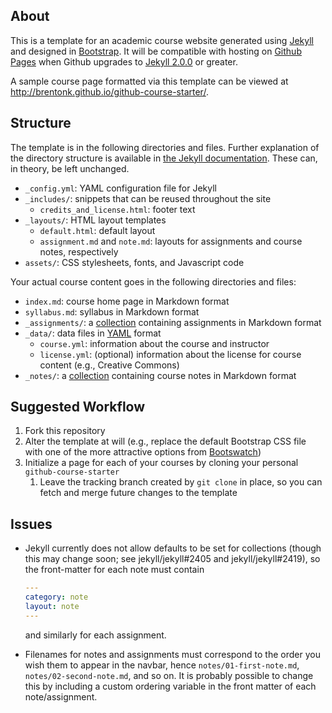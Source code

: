 ## About

This is a template for an academic course website generated using
[Jekyll](http://jekyllrb.com/) and designed in
[Bootstrap](http://getbootstrap.com).  It will be compatible with hosting on
[Github Pages](https://pages.github.com/) when Github upgrades to
[Jekyll 2.0.0](https://github.com/jekyll/jekyll/releases/tag/v2.0.0) or
greater.

A sample course page formatted via this template can be viewed at
http://brentonk.github.io/github-course-starter/.


## Structure

The template is in the following directories and files.  Further explanation
of the directory structure is available in
[the Jekyll documentation](http://jekyllrb.com/docs/structure/).  These can,
in theory, be left unchanged.

* `_config.yml`: YAML configuration file for Jekyll
* `_includes/`: snippets that can be reused throughout the site
    * `credits_and_license.html`: footer text
* `_layouts/`: HTML layout templates
    * `default.html`: default layout
    * `assignment.md` and `note.md`: layouts for assignments and course
      notes, respectively
* `assets/`: CSS stylesheets, fonts, and Javascript code

Your actual course content goes in the following directories and files:

* `index.md`: course home page in Markdown format
* `syllabus.md`: syllabus in Markdown format
* `_assignments/`: a [collection](http://jekyllrb.com/docs/collections/)
  containing assignments in Markdown format
* `_data/`: data files in [YAML](http://www.yaml.org/) format
    * `course.yml`: information about the course and instructor
    * `license.yml`: (optional) information about the license for course
      content (e.g., Creative Commons)
* `_notes/`: a [collection](http://jekyllrb.com/docs/collections/) containing
  course notes in Markdown format


## Suggested Workflow

1. Fork this repository
2. Alter the template at will (e.g., replace the default Bootstrap CSS file
   with one of the more attractive options from
   [Bootswatch](http://bootswatch.com/))
3. Initialize a page for each of your courses by cloning your personal
   `github-course-starter`
    1. Leave the tracking branch created by `git clone` in place, so you can
       fetch and merge future changes to the template


## Issues

* Jekyll currently does not allow defaults to be set for collections (though
  this may change soon; see jekyll/jekyll#2405 and jekyll/jekyll#2419), so the
  front-matter for each note must contain

    ```yaml
    ---
    category: note
    layout: note
    ---
    ```

  and similarly for each assignment.

* Filenames for notes and assignments must correspond to the order you wish
  them to appear in the navbar, hence `notes/01-first-note.md`,
  `notes/02-second-note.md`, and so on.  It is probably possible to change
  this by including a custom ordering variable in the front matter of each
  note/assignment.
